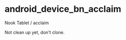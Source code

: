 android_device_bn_acclaim
=========================

Nook Tablet / acclaim

Not clean up yet, don't clone.
